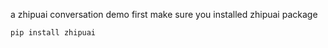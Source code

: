 a zhipuai conversation demo
first make sure you installed zhipuai package
```bash
pip install zhipuai

